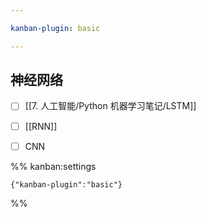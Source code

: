```yaml
---

kanban-plugin: basic

---
```


## 神经网络

- [ ] [[7. 人工智能/Python 机器学习笔记/LSTM]]
- [ ] [[RNN]]
- [ ] CNN




%% kanban:settings
```
{"kanban-plugin":"basic"}
```
%%